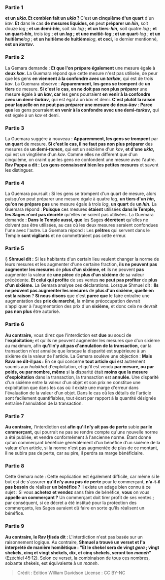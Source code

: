 
### Partie 1
<b>et un <i>ukla</i>. Et combien fait un <i>ukla</i> ? </b> C'est <b>un cinquième d'un quart</b> d'un <i>kav</i>. <b>Et</b> dans le cas <b>de mesures liquides, on</b> peut <b>préparer un <i>hin</i>,</b> soit douze <i>log</i> ; <b>et un demi-<i>hin</i>,</b> soit six <i>log</i> ; <b>et un tiers</b>-<b><i>hin</i>,</b> soit quatre <i>log</i> ; <b>et un quart-<i>hin</i>,</b> trois <i>log</i> ; <b>et un <i>log</i> ; et une moitié</b>-<b><i>log</i> ; et un quart</b>-<i>log</i> ; <b>et un huitième</b><i>log</i> ; <b>et un huitième de huitième</b><i>log</i>, <b>et ceci,</b> le dernier mentionné, <b>est un <i>kortov</i>. </b>

### Partie 2
La Gemara demande : <b>Et que l'on prépare également</b> une mesure égale à <b>deux <i>kav</i>.</b> La Guemara répond que cette mesure n'est pas utilisée, de peur que les gens <b>en viennent à la confondre avec un <i>tarkav</i>,</b> qui est de trois <i>kav</i>. La Guemara observe : <b>Apparemment, les gens se trompent</b> de <b>un tiers</b> de mesure. <b>Si c'est le cas, on ne doit pas non plus préparer</b> une mesure égale à <b>un <i>kav</i>, car</b> les gens pourraient <b>en venir à la confondre avec un demi-<i>tarkav</i>,</b> qui est égal à un <i>kav</i> et demi. <b>C'est plutôt la raison pour laquelle on ne peut pas préparer une mesure de deux-<i>kav</i></b> : <b>Parce que</b> les gens pourraient <b>en venir à la confondre avec une demi-<i>tarkav</i>,</b> qui est égale à un <i>kav</i> et demi.

### Partie 3
La Guemara suggère à nouveau : <b>Apparemment, les gens se trompent</b> par <b>un quart</b> de mesure. <b>Si c'est le cas, il ne faut pas non plus préparer</b> des mesures de <b>un demi-<i>tomen</i>,</b> qui est un seizième d'un <i>kav</i>, <b>et d'une <i>ukla</i>,</b> qui est un vingtième d'un <i>kav</i>. Comme elles ne diffèrent que d'un cinquième, on craint que les gens ne confondent une mesure avec l'autre. <b>Rav Pappa a dit : Les gens connaissent bien les petites mesures</b> et savent les distinguer.

### Partie 4
La Guemara poursuit : Si les gens se trompent d'un quart de mesure, alors puisqu'on peut préparer une mesure égale à quatre <i>log</i>, <b>un tiers d'un <i>hin</i>, qu'on ne prépare pas</b> une mesure égale à trois <i>log</i>, <b>un quart</b> de <b>un <i>hin</i>.</b> La Guemara répond : <b>Puisque</b> ces mesures <b>étaient</b> utilisées <b>dans le Temple, les Sages n'ont pas décrété</b> qu'elles ne soient pas utilisées. La Guemara demande : <b>Dans le Temple aussi, que</b> les Sages <b>décrètent</b> qu'elles ne doivent pas être utilisées, au cas où les deux mesures seraient confondues l'une avec l'autre. La Guemara répond : Les <b>prêtres</b> qui servent dans le Temple <b>sont vigilants</b> et ne commettraient pas cette erreur.

### Partie 5
§ <b>Shmuel dit :</b> Si les habitants d'un certain lieu veulent changer la norme de leurs mesures et les augmenter d'une certaine fraction, <b>ils ne peuvent pas augmenter les mesures</b> de <b>plus d'un sixième, et</b> ils ne peuvent <b>pas</b> augmenter la valeur de <b>une pièce</b> de <b>plus d'un sixième</b> de sa valeur précédente. <b>Et celui qui profite</b> de ses ventes <b>ne peut pas profiter</b> de <b>plus d'un sixième.</b> La Gemara analyse ces déclarations. Lorsque Shmuel dit : <b>Ils ne peuvent pas augmenter les mesures</b> de <b>plus d'un sixième, quelle en est la raison</b> ? <b>Si nous disons</b> que c'est <b>parce que</b> le faire entraîne une augmentation des <b>prix du marché,</b> la même préoccupation devrait s'appliquer à l'augmentation des prix d'un <b>sixième,</b> et donc cela ne devrait <b>pas non plus</b> être autorisé.

### Partie 6
<b>Au contraire,</b> vous direz que l'interdiction est <b>due</b> au souci de l'<b>exploitation;</b> et qu'ils ne peuvent augmenter les mesures que d'un sixième au maximum, afin <b>qu'il n'y ait pas d'annulation de la transaction,</b> car la transaction n'est annulée que lorsque la disparité est supérieure à un sixième de la valeur de l'article. La Gemara soulève une objection : <b>Mais Rava ne dit-il pas :</b> En ce qui concerne <b>tout article qui</b> est autrement soumis aux <i>halakhot</i> d'exploitation, et qu'il est vendu <b>par mesure, ou par poids, ou par nombre, même</b> si la disparité était <b>moins que la mesure d'exploitation</b> dans la transaction, la transaction est <b>annulée. </b> Une disparité d'un sixième entre la valeur d'un objet et son prix ne constitue une exploitation que dans les cas où il existe une marge d'erreur dans l'évaluation de la valeur d'un objet. Dans le cas où les détails de l'article sont facilement quantifiables, tout écart par rapport à la quantité désignée entraîne l'annulation de la transaction.

### Partie 7
<b>Au contraire,</b> l'interdiction est <b>afin qu'il n'y ait pas de perte</b> subie <b>par le commerçant,</b> qui pourrait ne pas se rendre compte qu'une nouvelle norme a été publiée, et vendre conformément à l'ancienne norme. Étant donné qu'un commerçant bénéficie généralement d'un bénéfice d'un sixième de la valeur d'un article, si la norme n'est pas augmentée de plus de ce montant, il ne subira pas de perte, car au pire, il perdra sa marge bénéficiaire.

### Partie 8
Cette Gemara note : Cette explication est également difficile, car même si le but est de s'assurer <b>qu'il n'y aura pas de perte</b> pour le commerçant, <b>n'a-t-il pas besoin</b> de réaliser <b>un bénéfice ?</b> Il existe un adage bien connu à ce sujet : Si vous <b>achetez et vendez</b> sans faire de bénéfice, <b>vous</b> on vous <b>appelle un commerçant ?</b> Un commerçant doit tirer profit de ses ventes ; par conséquent, si ce décret a été institué pour la protection des commerçants, les Sages auraient dû faire en sorte qu'ils réalisent un bénéfice.

### Partie 9
<b>Au contraire, le Rav Ḥisda dit :</b> L'interdiction n'est pas basée sur un raisonnement logique. Au contraire, <b>Shmuel a trouvé un verset et l'a interprété de manière homilétique : "Et le shekel sera de vingt <i>gera</i> ; vingt shekels, cinq et vingt shekels, dix, et cinq shekels, seront ton <i>maneh</i>"</b> (Ezéchiel 45:12). Selon ce verset, la combinaison de tous ces nombres, soixante shekels, est équivalente à un <i>maneh</i>.

>Crédit : Edition William Davidson
>License : CC BY-NC